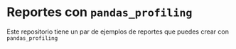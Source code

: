 # Reportes con `pandas_profiling`

Este repositorio tiene un par de ejemplos de reportes que puedes crear con `pandas_profiling` 